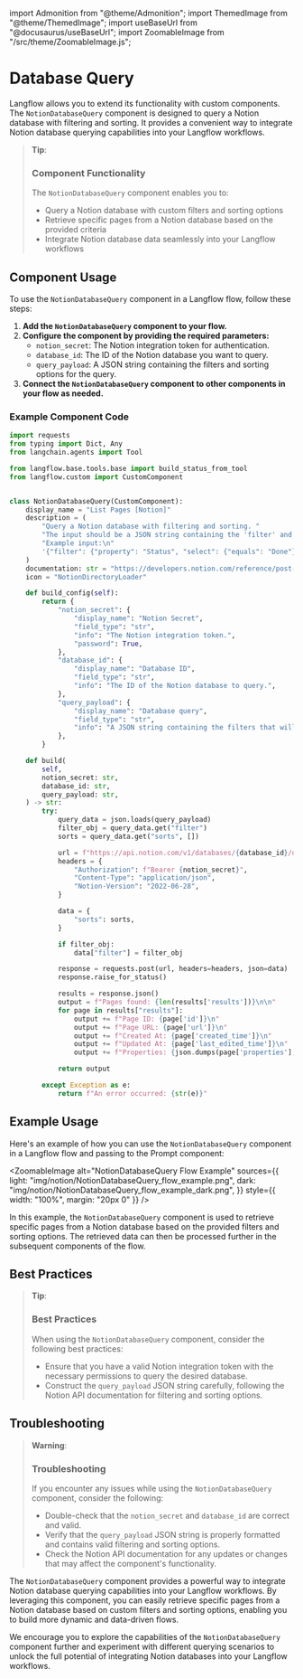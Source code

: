 import Admonition from "@theme/Admonition";
import ThemedImage from "@theme/ThemedImage";
import useBaseUrl from "@docusaurus/useBaseUrl";
import ZoomableImage from "/src/theme/ZoomableImage.js";

# Database Query

Langflow allows you to extend its functionality with custom components. The `NotionDatabaseQuery` component is designed to query a Notion database with filtering and sorting. It provides a convenient way to integrate Notion database querying capabilities into your Langflow workflows.

> **Tip**:
>
> ### Component Functionality
>
> The `NotionDatabaseQuery` component enables you to:
>
> - Query a Notion database with custom filters and sorting options
> - Retrieve specific pages from a Notion database based on the provided criteria
> - Integrate Notion database data seamlessly into your Langflow workflows

## Component Usage

To use the `NotionDatabaseQuery` component in a Langflow flow, follow these steps:

1. **Add the `NotionDatabaseQuery` component to your flow.**
2. **Configure the component by providing the required parameters:**
   - `notion_secret`: The Notion integration token for authentication.
   - `database_id`: The ID of the Notion database you want to query.
   - `query_payload`: A JSON string containing the filters and sorting options for the query.
3. **Connect the `NotionDatabaseQuery` component to other components in your flow as needed.**

### Example Component Code

```python
import requests
from typing import Dict, Any
from langchain.agents import Tool

from langflow.base.tools.base import build_status_from_tool
from langflow.custom import CustomComponent


class NotionDatabaseQuery(CustomComponent):
    display_name = "List Pages [Notion]"
    description = (
        "Query a Notion database with filtering and sorting. "
        "The input should be a JSON string containing the 'filter' and 'sorts' objects. "
        "Example input:\n"
        '{"filter": {"property": "Status", "select": {"equals": "Done"}}, "sorts": [{"timestamp": "created_time", "direction": "descending"}]}'
    )
    documentation: str = "https://developers.notion.com/reference/post-database-query"
    icon = "NotionDirectoryLoader"

    def build_config(self):
        return {
            "notion_secret": {
                "display_name": "Notion Secret",
                "field_type": "str",
                "info": "The Notion integration token.",
                "password": True,
            },
            "database_id": {
                "display_name": "Database ID",
                "field_type": "str",
                "info": "The ID of the Notion database to query.",
            },
            "query_payload": {
                "display_name": "Database query",
                "field_type": "str",
                "info": "A JSON string containing the filters that will be used for querying the database. EG: {'filter': {'property': 'Status', 'status': {'equals': 'In progress'}}}",
            },
        }

    def build(
        self,
        notion_secret: str,
        database_id: str,
        query_payload: str,
    ) -> str:
        try:
            query_data = json.loads(query_payload)
            filter_obj = query_data.get("filter")
            sorts = query_data.get("sorts", [])

            url = f"https://api.notion.com/v1/databases/{database_id}/query"
            headers = {
                "Authorization": f"Bearer {notion_secret}",
                "Content-Type": "application/json",
                "Notion-Version": "2022-06-28",
            }

            data = {
                "sorts": sorts,
            }

            if filter_obj:
                data["filter"] = filter_obj

            response = requests.post(url, headers=headers, json=data)
            response.raise_for_status()

            results = response.json()
            output = f"Pages found: {len(results['results'])}\n\n"
            for page in results["results"]:
                output += f"Page ID: {page['id']}\n"
                output += f"Page URL: {page['url']}\n"
                output += f"Created At: {page['created_time']}\n"
                output += f"Updated At: {page['last_edited_time']}\n"
                output += f"Properties: {json.dumps(page['properties'], indent=2)}\n\n"

            return output

        except Exception as e:
            return f"An error occurred: {str(e)}"
```

## Example Usage

Here's an example of how you can use the `NotionDatabaseQuery` component in a Langflow flow and passing to the Prompt component:

<ZoomableImage
    alt="NotionDatabaseQuery Flow Example"
    sources={{
    light: "img/notion/NotionDatabaseQuery_flow_example.png",
    dark: "img/notion/NotionDatabaseQuery_flow_example_dark.png",
    }}
    style={{ width: "100%", margin: "20px 0" }}
/>

In this example, the `NotionDatabaseQuery` component is used to retrieve specific pages from a Notion database based on the provided filters and sorting options. The retrieved data can then be processed further in the subsequent components of the flow.

## Best Practices

> **Tip**:
>
> ### Best Practices
>
> When using the `NotionDatabaseQuery` component, consider the following best practices:
>
> - Ensure that you have a valid Notion integration token with the necessary permissions to query the desired database.
> - Construct the `query_payload` JSON string carefully, following the Notion API documentation for filtering and sorting options.

## Troubleshooting

> **Warning**:
>
> ### Troubleshooting
>
> If you encounter any issues while using the `NotionDatabaseQuery` component, consider the following:
>
> - Double-check that the `notion_secret` and `database_id` are correct and valid.
> - Verify that the `query_payload` JSON string is properly formatted and contains valid filtering and sorting options.
> - Check the Notion API documentation for any updates or changes that may affect the component's functionality.

The `NotionDatabaseQuery` component provides a powerful way to integrate Notion database querying capabilities into your Langflow workflows. By leveraging this component, you can easily retrieve specific pages from a Notion database based on custom filters and sorting options, enabling you to build more dynamic and data-driven flows.

We encourage you to explore the capabilities of the `NotionDatabaseQuery` component further and experiment with different querying scenarios to unlock the full potential of integrating Notion databases into your Langflow workflows.
